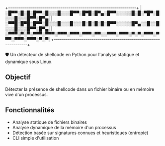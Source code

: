 +----------------------------------------------------------------+
|░█▀▀░█░█░█▀▀░█░░░█░░░█▀▀░█▀█░█▀▄░█▀▀░░░░░█░█░▀█▀░█░░░█░░░█▀▀░█▀▄|
|░▀▀█░█▀█░█▀▀░█░░░█░░░█░░░█░█░█░█░█▀▀░░░░░█▀▄░░█░░█░░░█░░░█▀▀░█▀▄|
|░▀▀▀░▀░▀░▀▀▀░▀▀▀░▀▀▀░▀▀▀░▀▀▀░▀▀░░▀▀▀░▀▀▀░▀░▀░▀▀▀░▀▀▀░▀▀▀░▀▀▀░▀░▀|
+----------------------------------------------------------------+

🛡️ Un détecteur de shellcode en Python pour l'analyse statique et dynamique sous Linux.

## Objectif
Détecter la présence de shellcode dans un fichier binaire ou en mémoire vive d'un processus.

## Fonctionnalités
- Analyse statique de fichiers binaires
- Analyse dynamique de la mémoire d'un processus
- Détection basée sur signatures connues et heuristiques (entropie)
- CLI simple d'utilisation
